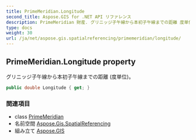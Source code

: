 ```yaml
---
title: PrimeMeridian.Longitude
second_title: Aspose.GIS for .NET API リファレンス
description: PrimeMeridian 財産. グリニッジ子午線から本初子午線までの距離 度単位
type: docs
weight: 30
url: /ja/net/aspose.gis.spatialreferencing/primemeridian/longitude/
---
```

## PrimeMeridian.Longitude property

グリニッジ子午線から本初子午線までの距離 (度単位)。

```csharp
public double Longitude { get; }
```

### 関連項目

* class [PrimeMeridian](../)
* 名前空間 [Aspose.Gis.SpatialReferencing](../../primemeridian/)
* 組み立て [Aspose.GIS](../../../)


